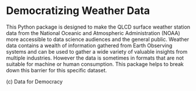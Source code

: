 # Democratizing Weather Data

This Python package is designed to make the QLCD surface weather
station data from the National Oceanic and Atmospheric Administration
(NOAA) more accessible to data science audiences and the general public.
Weather data contains a wealth of information gathered from Earth Observing
systems and can be used to gather a wide variety of valuable insights from
multiple industries. However the data is sometimes in formats that are not
suitable for machine or human consumption. This package helps to break down
this barrier for this specific dataset.

(c) Data for Democracy
